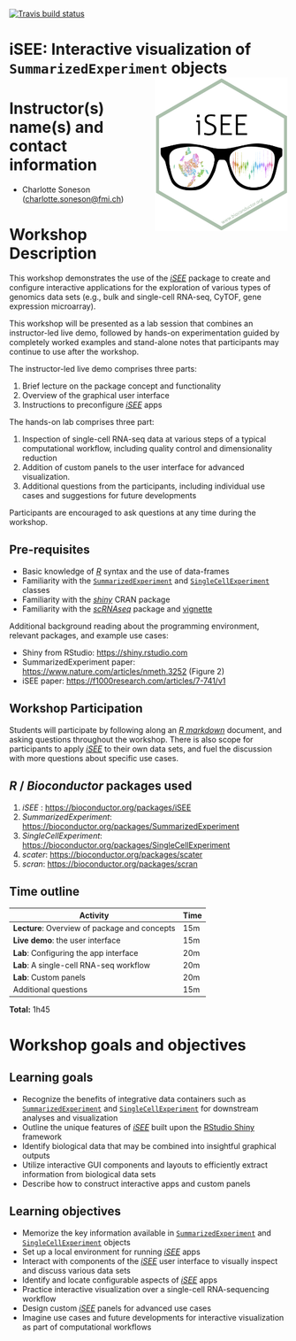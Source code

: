 <!-- badges: start -->
  [![Travis build status](https://travis-ci.org/kevinrue/iSEEWorkshop2019.svg?branch=master)](https://travis-ci.org/kevinrue/iSEEWorkshop2019)
<!-- badges: end -->

# iSEE: Interactive visualization of `SummarizedExperiment` objects <img src="man/figures/logo.png" align="right" width="240" height="278">

# Instructor(s) name(s) and contact information

- Charlotte Soneson (charlotte.soneson@fmi.ch)

# Workshop Description

This workshop demonstrates the use of the [_iSEE_](http://bioconductor.org/packages/iSEE/) package to create and configure interactive applications for the exploration of various types of genomics data sets (e.g., bulk and single-cell RNA-seq, CyTOF, gene expression microarray).

This workshop will be presented as a lab session that combines an instructor-led live demo, followed by hands-on experimentation guided by completely worked examples and stand-alone notes that participants may continue to use after the workshop.

The instructor-led live demo comprises three parts:

1. Brief lecture on the package concept and functionality
2. Overview of the graphical user interface
3. Instructions to preconfigure [_iSEE_](http://bioconductor.org/packages/iSEE/) apps

The hands-on lab comprises three part:

1. Inspection of single-cell RNA-seq data at various steps of a typical computational workflow, including quality control and dimensionality reduction
2. Addition of custom panels to the user interface for advanced visualization.
3. Additional questions from the participants, including individual use cases and suggestions for future developments

Participants are encouraged to ask questions at any time during the workshop.

## Pre-requisites

* Basic knowledge of [_R_](https://www.r-project.org/about.html) syntax and the use of data-frames
* Familiarity with the [`SummarizedExperiment`](http://bioconductor.org/packages/SummarizedExperiment) and [`SingleCellExperiment`](http://bioconductor.org/packages/SingleCellExperiment) classes
* Familiarity with the [_shiny_](https://CRAN.R-project.org/package=shiny) CRAN package
* Familiarity with the [_scRNAseq_](http://bioconductor.org/packages/scRNAseq/) package and [vignette](https://bioconductor.org/packages/release/data/experiment/vignettes/scRNAseq/inst/doc/scRNAseq.html)

Additional background reading about the programming environment, relevant packages, and example use cases:

* Shiny from RStudio: https://shiny.rstudio.com
* SummarizedExperiment paper: https://www.nature.com/articles/nmeth.3252 (Figure 2)
* iSEE paper: https://f1000research.com/articles/7-741/v1

## Workshop Participation

Students will participate by following along an [_R markdown_](https://rmarkdown.rstudio.com/) document, and asking questions throughout the workshop.
There is also scope for participants to apply  [_iSEE_](http://bioconductor.org/packages/iSEE/) to their own data sets, and fuel the discussion with more questions about specific use cases.

## _R_ / _Bioconductor_ packages used

1. _iSEE_ : https://bioconductor.org/packages/iSEE
2. _SummarizedExperiment_: https://bioconductor.org/packages/SummarizedExperiment
3. _SingleCellExperiment_: https://bioconductor.org/packages/SingleCellExperiment
4. _scater_: https://bioconductor.org/packages/scater
5. _scran_: https://bioconductor.org/packages/scran

## Time outline

| Activity                                      | Time |
|-----------------------------------------------|------|
| **Lecture**: Overview of package and concepts | 15m  |
| **Live demo**: the user interface             | 15m  |
| **Lab**: Configuring the app interface        | 20m  |
| **Lab**: A single-cell RNA-seq workflow       | 20m  |
| **Lab**: Custom panels                        | 20m  |
| Additional questions                          | 15m  |

**Total:** 1h45

# Workshop goals and objectives

## Learning goals

* Recognize the benefits of integrative data containers such as [`SummarizedExperiment`](http://bioconductor.org/packages/SummarizedExperiment) and [`SingleCellExperiment`](http://bioconductor.org/packages/SingleCellExperiment) for downstream analyses and visualization
* Outline the unique features of [_iSEE_](http://bioconductor.org/packages/iSEE/) built upon the [RStudio Shiny](https://shiny.rstudio.com) framework
* Identify biological data that may be combined into insightful graphical outputs
* Utilize interactive GUI components and layouts to efficiently extract information from biological data sets
* Describe how to construct interactive apps and custom panels

## Learning objectives

* Memorize the key information available in [`SummarizedExperiment`](http://bioconductor.org/packages/SummarizedExperiment) and [`SingleCellExperiment`](http://bioconductor.org/packages/SingleCellExperiment) objects
* Set up a local environment for running [_iSEE_](https://bioconductor.org/packages/iSEE) apps
* Interact with components of the [_iSEE_](https://bioconductor.org/packages/iSEE) user interface to visually inspect and discuss various data sets
* Identify and locate configurable aspects of [_iSEE_](https://bioconductor.org/packages/iSEE) apps
* Practice interactive visualization over a single-cell RNA-sequencing workflow
* Design custom [_iSEE_](https://bioconductor.org/packages/iSEE) panels for advanced use cases
* Imagine use cases and future developments for interactive visualization as part of computational workflows
